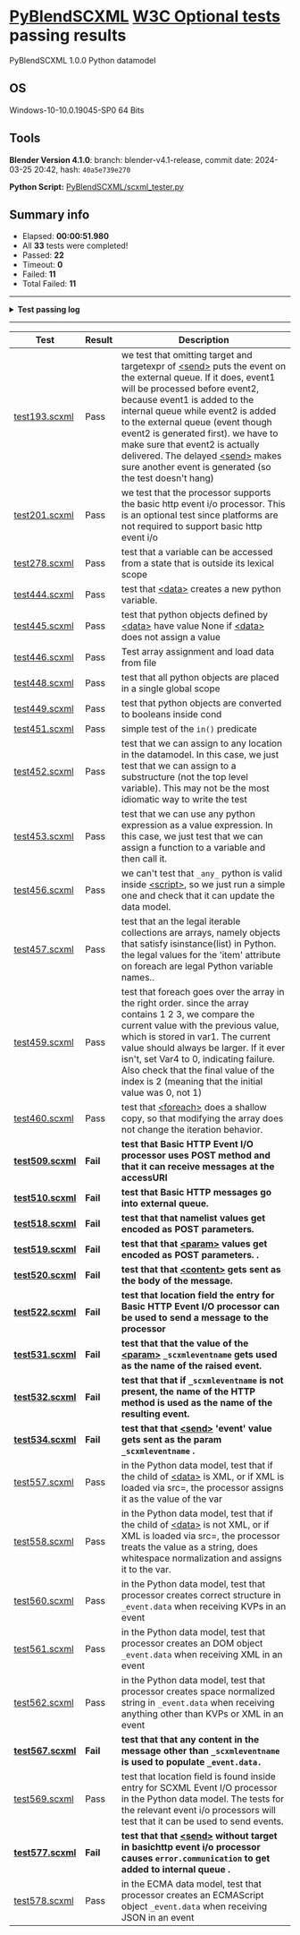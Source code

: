 # [PyBlendSCXML](https://github.com/alexzhornyak/PyBlendSCXML) [W3C Optional tests](https://www.w3.org/Voice/2013/scxml-irp/) passing results
PyBlendSCXML 1.0.0 Python datamodel

## OS
Windows-10-10.0.19045-SP0 64 Bits

## Tools
**Blender Version 4.1.0**: branch: blender-v4.1-release, commit date: 2024-03-25 20:42, hash: `40a5e739e270`

**Python Script:** [PyBlendSCXML/scxml_tester.py](https://raw.githubusercontent.com/alexzhornyak/PyBlendSCXML/master/scxml_tester.py)

## Summary info
- Elapsed: **00:00:51.980**
- All **33** tests were completed!
- Passed: **22**
- Timeout: **0**
- Failed: **11**
- Total Failed: **11**

---

<details><summary><b>Test passing log</b></summary>
<p>
  
```
Starting test193.scxml...
INFO:scxml_tester:remote_port=11005
INFO:scxml_tester:local_port=11001

INFO:scxml_tester:file_path=SCXML-tutorial\Tests\python\W3C\Optional\Auto\test193.scxml

INFO:pyscxml.pyscxml_session_2557185273872:Starting SCXML-tutorial\Tests\python\W3C\Optional\Auto\test193.scxml

INFO:pyscxml:enter: __main__

INFO:pyscxml:enter: s0

INFO:pyscxml:exit: s0

INFO:pyscxml:transition: 0
INFO:pyscxml:enter: s1
INFO:pyscxml:exit: s1

INFO:pyscxml:transition: 0
INFO:pyscxml:enter: pass

Outcome: pass

INFO:pyscxml:exit: pass

DEBUG:pyscxml.multisession:The session 'pyscxml_session_2557185273872' finished

INFO:pyscxml:socket was closed

Saved session recovery to "C:\Users\AppData\Local\Temp\quit.blend"


Blender quit

Test [test193.scxml] passed!
Starting test201.scxml...
INFO:scxml_tester:remote_port=11005
INFO:scxml_tester:local_port=11001
INFO:scxml_tester:file_path=SCXML-tutorial\Tests\python\W3C\Optional\Auto\test201.scxml

INFO:pyscxml.pyscxml_session_2397436162064:Starting SCXML-tutorial\Tests\python\W3C\Optional\Auto\test201.scxml

INFO:pyscxml:enter: __main__
INFO:pyscxml:enter: s0

INFO:pyscxml:exit: s0

INFO:pyscxml:transition: 0
INFO:pyscxml:enter: pass

Outcome: pass

INFO:pyscxml:exit: pass

DEBUG:pyscxml.multisession:The session 'pyscxml_session_2397436162064' finished

INFO:pyscxml:socket was closed

Saved session recovery to "C:\Users\AppData\Local\Temp\quit.blend"


Blender quit

Test [test201.scxml] passed!
Starting test278.scxml...
INFO:scxml_tester:remote_port=11005

INFO:scxml_tester:local_port=11001
INFO:scxml_tester:file_path=SCXML-tutorial\Tests\python\W3C\Optional\Auto\test278.scxml

INFO:pyscxml.pyscxml_session_1577492197392:Starting SCXML-tutorial\Tests\python\W3C\Optional\Auto\test278.scxml

INFO:pyscxml:enter: __main__
INFO:pyscxml:enter: s0

INFO:pyscxml:exit: s0

INFO:pyscxml:transition: 0
INFO:pyscxml:enter: pass

Outcome: pass

INFO:pyscxml:exit: pass

DEBUG:pyscxml.multisession:The session 'pyscxml_session_1577492197392' finished

INFO:pyscxml:socket was closed

Saved session recovery to "C:\Users\AppData\Local\Temp\quit.blend"


Blender quit

Test [test278.scxml] passed!
Starting test444.scxml...
INFO:scxml_tester:remote_port=11005
INFO:scxml_tester:local_port=11001

INFO:scxml_tester:file_path=SCXML-tutorial\Tests\python\W3C\Optional\Auto\test444.scxml

INFO:pyscxml.pyscxml_session_1539332419600:Starting SCXML-tutorial\Tests\python\W3C\Optional\Auto\test444.scxml

INFO:pyscxml:enter:ScxmlTest444 __main__
INFO:pyscxml:enter:ScxmlTest444 s0

INFO:pyscxml:exit:ScxmlTest444 s0

INFO:pyscxml:transition:ScxmlTest444 0
INFO:pyscxml:enter:ScxmlTest444 pass

Outcome: pass

INFO:pyscxml:exit:ScxmlTest444 pass

DEBUG:pyscxml.multisession:The session 'pyscxml_session_1539332419600' finished

INFO:pyscxml:socket was closed

Saved session recovery to "C:\Users\AppData\Local\Temp\quit.blend"


Blender quit

Test [test444.scxml] passed!
Starting test445.scxml...
INFO:scxml_tester:remote_port=11005
INFO:scxml_tester:local_port=11001
INFO:scxml_tester:file_path=SCXML-tutorial\Tests\python\W3C\Optional\Auto\test445.scxml

INFO:pyscxml.pyscxml_session_2790175059984:Starting SCXML-tutorial\Tests\python\W3C\Optional\Auto\test445.scxml

INFO:pyscxml:enter:ScxmlTest445 __main__
INFO:pyscxml:enter:ScxmlTest445 s0

INFO:pyscxml:exit:ScxmlTest445 s0

INFO:pyscxml:transition:ScxmlTest445 0
INFO:pyscxml:enter:ScxmlTest445 pass

Outcome: pass

INFO:pyscxml:exit:ScxmlTest445 pass

DEBUG:pyscxml.multisession:The session 'pyscxml_session_2790175059984' finished

INFO:pyscxml:socket was closed

Saved session recovery to "C:\Users\AppData\Local\Temp\quit.blend"


Blender quit

Test [test445.scxml] passed!
Starting test446.scxml...
INFO:scxml_tester:remote_port=11005
INFO:scxml_tester:local_port=11001

INFO:scxml_tester:file_path=SCXML-tutorial\Tests\python\W3C\Optional\Auto\test446.scxml

INFO:pyscxml.pyscxml_session_3141809975312:Starting SCXML-tutorial\Tests\python\W3C\Optional\Auto\test446.scxml

INFO:pyscxml:enter:ScxmlTest446 __main__
INFO:pyscxml:enter:ScxmlTest446 s0

INFO:pyscxml:exit:ScxmlTest446 s0

INFO:pyscxml:transition:ScxmlTest446 0
INFO:pyscxml:enter:ScxmlTest446 s1
INFO:pyscxml:exit:ScxmlTest446 s1
INFO:pyscxml:transition:ScxmlTest446 0

INFO:pyscxml:enter:ScxmlTest446 pass

Outcome: pass

INFO:pyscxml:exit:ScxmlTest446 pass

DEBUG:pyscxml.multisession:The session 'pyscxml_session_3141809975312' finished

INFO:pyscxml:socket was closed

Saved session recovery to "C:\Users\AppData\Local\Temp\quit.blend"


Blender quit

Test [test446.scxml] passed!
Starting test448.scxml...
INFO:scxml_tester:remote_port=11005

INFO:scxml_tester:local_port=11001
INFO:scxml_tester:file_path=SCXML-tutorial\Tests\python\W3C\Optional\Auto\test448.scxml

INFO:pyscxml.pyscxml_session_2512672370704:Starting SCXML-tutorial\Tests\python\W3C\Optional\Auto\test448.scxml

INFO:pyscxml:enter:ScxmlTest448 __main__

INFO:pyscxml:enter:ScxmlTest448 s0
INFO:pyscxml:enter:ScxmlTest448 s01

INFO:pyscxml:exit:ScxmlTest448 s01

INFO:pyscxml:exit:ScxmlTest448 s0
INFO:pyscxml:transition:ScxmlTest448 0
INFO:pyscxml:enter:ScxmlTest448 s1

INFO:pyscxml:enter:ScxmlTest448 s01p
INFO:pyscxml:enter:ScxmlTest448 s01p1
INFO:pyscxml:enter:ScxmlTest448 s01p2
INFO:pyscxml:exit:ScxmlTest448 s01p2
INFO:pyscxml:exit:ScxmlTest448 s01p1
INFO:pyscxml:exit:ScxmlTest448 s01p
INFO:pyscxml:exit:ScxmlTest448 s1
INFO:pyscxml:transition:ScxmlTest448 0
INFO:pyscxml:enter:ScxmlTest448 pass

Outcome: pass

INFO:pyscxml:exit:ScxmlTest448 pass

DEBUG:pyscxml.multisession:The session 'pyscxml_session_2512672370704' finished

INFO:pyscxml:socket was closed

Saved session recovery to "C:\Users\AppData\Local\Temp\quit.blend"


Blender quit

Test [test448.scxml] passed!
Starting test449.scxml...
INFO:scxml_tester:remote_port=11005
INFO:scxml_tester:local_port=11001

INFO:scxml_tester:file_path=SCXML-tutorial\Tests\python\W3C\Optional\Auto\test449.scxml

INFO:pyscxml.pyscxml_session_1534640893968:Starting SCXML-tutorial\Tests\python\W3C\Optional\Auto\test449.scxml

INFO:pyscxml:enter:ScxmlTest449 __main__
INFO:pyscxml:enter:ScxmlTest449 s0

INFO:pyscxml:exit:ScxmlTest449 s0

INFO:pyscxml:transition:ScxmlTest449 0
INFO:pyscxml:enter:ScxmlTest449 pass

Outcome: pass

INFO:pyscxml:exit:ScxmlTest449 pass

DEBUG:pyscxml.multisession:The session 'pyscxml_session_1534640893968' finished

INFO:pyscxml:socket was closed

Saved session recovery to "C:\Users\AppData\Local\Temp\quit.blend"


Blender quit

Test [test449.scxml] passed!
Starting test451.scxml...
INFO:scxml_tester:remote_port=11005
INFO:scxml_tester:local_port=11001

INFO:scxml_tester:file_path=SCXML-tutorial\Tests\python\W3C\Optional\Auto\test451.scxml

INFO:pyscxml.pyscxml_session_1589368893456:Starting SCXML-tutorial\Tests\python\W3C\Optional\Auto\test451.scxml

INFO:pyscxml:enter:ScxmlTest451 __main__
INFO:pyscxml:enter:ScxmlTest451 p

INFO:pyscxml:enter:ScxmlTest451 s0
INFO:pyscxml:enter:ScxmlTest451 s1

INFO:pyscxml:exit:ScxmlTest451 s1

INFO:pyscxml:exit:ScxmlTest451 s0
INFO:pyscxml:exit:ScxmlTest451 p
INFO:pyscxml:transition:ScxmlTest451 0
INFO:pyscxml:enter:ScxmlTest451 pass

Outcome: pass

INFO:pyscxml:exit:ScxmlTest451 pass

DEBUG:pyscxml.multisession:The session 'pyscxml_session_1589368893456' finished

INFO:pyscxml:socket was closed

Saved session recovery to "C:\Users\AppData\Local\Temp\quit.blend"


Blender quit

Test [test451.scxml] passed!
Starting test452.scxml...
INFO:scxml_tester:remote_port=11005

INFO:scxml_tester:local_port=11001
INFO:scxml_tester:file_path=SCXML-tutorial\Tests\python\W3C\Optional\Auto\test452.scxml

INFO:pyscxml.pyscxml_session_2351602708496:Starting SCXML-tutorial\Tests\python\W3C\Optional\Auto\test452.scxml

INFO:pyscxml:enter:ScxmlTest452 __main__
INFO:pyscxml:enter:ScxmlTest452 s0

INFO:pyscxml:exit:ScxmlTest452 s0

INFO:pyscxml:transition:ScxmlTest452 0
INFO:pyscxml:enter:ScxmlTest452 pass

Outcome: pass

INFO:pyscxml:exit:ScxmlTest452 pass

DEBUG:pyscxml.multisession:The session 'pyscxml_session_2351602708496' finished

INFO:pyscxml:socket was closed

Saved session recovery to "C:\Users\AppData\Local\Temp\quit.blend"


Blender quit

Test [test452.scxml] passed!
Starting test453.scxml...
INFO:scxml_tester:remote_port=11005
INFO:scxml_tester:local_port=11001

INFO:scxml_tester:file_path=SCXML-tutorial\Tests\python\W3C\Optional\Auto\test453.scxml

INFO:pyscxml.pyscxml_session_1768036085776:Starting SCXML-tutorial\Tests\python\W3C\Optional\Auto\test453.scxml

INFO:pyscxml:enter:ScxmlTest453 __main__
INFO:pyscxml:enter:ScxmlTest453 s0

INFO:pyscxml:exit:ScxmlTest453 s0

INFO:pyscxml:transition:ScxmlTest453 0
INFO:pyscxml:enter:ScxmlTest453 pass

Outcome: pass

INFO:pyscxml:exit:ScxmlTest453 pass

DEBUG:pyscxml.multisession:The session 'pyscxml_session_1768036085776' finished

INFO:pyscxml:socket was closed

Saved session recovery to "C:\Users\AppData\Local\Temp\quit.blend"


Blender quit

Test [test453.scxml] passed!
Starting test456.scxml...
INFO:scxml_tester:remote_port=11005

INFO:scxml_tester:local_port=11001
INFO:scxml_tester:file_path=SCXML-tutorial\Tests\python\W3C\Optional\Auto\test456.scxml

INFO:pyscxml.pyscxml_session_3018656821264:Starting SCXML-tutorial\Tests\python\W3C\Optional\Auto\test456.scxml

INFO:pyscxml:enter:ScxmlTest456 __main__
INFO:pyscxml:enter:ScxmlTest456 s0

INFO:pyscxml:exit:ScxmlTest456 s0

INFO:pyscxml:transition:ScxmlTest456 0
INFO:pyscxml:enter:ScxmlTest456 pass

Outcome: pass

INFO:pyscxml:exit:ScxmlTest456 pass

DEBUG:pyscxml.multisession:The session 'pyscxml_session_3018656821264' finished

INFO:pyscxml:socket was closed

Saved session recovery to "C:\Users\AppData\Local\Temp\quit.blend"


Blender quit

Test [test456.scxml] passed!
Starting test457.scxml...
INFO:scxml_tester:remote_port=11005
INFO:scxml_tester:local_port=11001

INFO:scxml_tester:file_path=SCXML-tutorial\Tests\python\W3C\Optional\Auto\test457.scxml

INFO:pyscxml.pyscxml_session_2665491312656:Starting SCXML-tutorial\Tests\python\W3C\Optional\Auto\test457.scxml

INFO:pyscxml:enter:ScxmlTest457 __main__
INFO:pyscxml:enter:ScxmlTest457 s0

ERROR:pyscxml.pyscxml_session_2665491312656.compiler:An unknown error occurred when executing content in block on line <ns0:onentry xmlns:ns0="http://www.w3.org/2005/07/scxml">
			<ns0:foreach array="Var4" index="Var3" item="Var2">
				<ns0:assign expr="Var1 + 1" location="Var1" />
			</ns0:foreach>
			<ns0:raise event="foo" />
		</ns0:onentry>
		.
Traceback (most recent call last):
  File "PyBlendSCXML\src\blend_scxml\compiler.py", line 184, in try_execute_content
    self.do_execute_content(parent)
  File "PyBlendSCXML\src\blend_scxml\compiler.py", line 263, in do_execute_content
    for index, item in enumerate(array, startIndex):
                       ^^^^^^^^^^^^^^^^^^^^^^^^^^^^
TypeError: 'int' object is not iterable

INFO:pyscxml:exit:ScxmlTest457 s0

INFO:pyscxml:transition:ScxmlTest457 0
INFO:pyscxml:enter:ScxmlTest457 s1
ERROR:pyscxml.pyscxml_session_2665491312656.compiler:A DataModelError occurred when evaluating foreach's item attribute on line <ns0:foreach xmlns:ns0="http://www.w3.org/2005/07/scxml" array="Var5" index="Var3" item="'continue'">
				<ns0:assign expr="Var1 + 1" location="Var1" />
			</ns0:foreach>
			:
    You can't assign to the name ''continue''.  
INFO:pyscxml:exit:ScxmlTest457 s1

INFO:pyscxml:transition:ScxmlTest457 0
INFO:pyscxml:enter:ScxmlTest457 s2
INFO:pyscxml:exit:ScxmlTest457 s2
INFO:pyscxml:transition:ScxmlTest457 0
INFO:pyscxml:enter:ScxmlTest457 s3
INFO:pyscxml:exit:ScxmlTest457 s3
INFO:pyscxml:transition:ScxmlTest457 0
INFO:pyscxml:enter:ScxmlTest457 pass

Outcome: pass

INFO:pyscxml:exit:ScxmlTest457 pass

DEBUG:pyscxml.multisession:The session 'pyscxml_session_2665491312656' finished

INFO:pyscxml:socket was closed

Saved session recovery to "C:\Users\AppData\Local\Temp\quit.blend"


Blender quit

Test [test457.scxml] passed!
Starting test459.scxml...
INFO:scxml_tester:remote_port=11005
INFO:scxml_tester:local_port=11001

INFO:scxml_tester:file_path=SCXML-tutorial\Tests\python\W3C\Optional\Auto\test459.scxml

INFO:pyscxml.pyscxml_session_1770793250832:Starting SCXML-tutorial\Tests\python\W3C\Optional\Auto\test459.scxml

INFO:pyscxml:enter:ScxmlTest459 __main__
INFO:pyscxml:enter:ScxmlTest459 s0

INFO:pyscxml:exit:ScxmlTest459 s0

INFO:pyscxml:transition:ScxmlTest459 1
INFO:pyscxml:enter:ScxmlTest459 pass

Outcome: pass

INFO:pyscxml:exit:ScxmlTest459 pass

DEBUG:pyscxml.multisession:The session 'pyscxml_session_1770793250832' finished

INFO:pyscxml:socket was closed

Saved session recovery to "C:\Users\AppData\Local\Temp\quit.blend"


Blender quit

Test [test459.scxml] passed!
Starting test460.scxml...
INFO:scxml_tester:remote_port=11005
INFO:scxml_tester:local_port=11001

INFO:scxml_tester:file_path=SCXML-tutorial\Tests\python\W3C\Optional\Auto\test460.scxml

INFO:pyscxml.pyscxml_session_2135108857872:Starting SCXML-tutorial\Tests\python\W3C\Optional\Auto\test460.scxml

INFO:pyscxml:enter:ScxmlTest460 __main__
INFO:pyscxml:enter:ScxmlTest460 s0

INFO:pyscxml:exit:ScxmlTest460 s0

INFO:pyscxml:transition:ScxmlTest460 0
INFO:pyscxml:enter:ScxmlTest460 pass

Outcome: pass

INFO:pyscxml:exit:ScxmlTest460 pass

DEBUG:pyscxml.multisession:The session 'pyscxml_session_2135108857872' finished

INFO:pyscxml:socket was closed

Saved session recovery to "C:\Users\AppData\Local\Temp\quit.blend"


Blender quit

Test [test460.scxml] passed!
Starting test509.scxml...
INFO:scxml_tester:remote_port=11005
INFO:scxml_tester:local_port=11001

INFO:scxml_tester:file_path=SCXML-tutorial\Tests\python\W3C\Optional\Auto\test509.scxml

INFO:pyscxml.pyscxml_session_2190474784784:Starting SCXML-tutorial\Tests\python\W3C\Optional\Auto\test509.scxml

INFO:pyscxml:enter:ScxmlTest509 __main__
INFO:pyscxml:enter:ScxmlTest509 s0

ERROR:pyscxml.pyscxml_session_2190474784784.compiler:An ExprEvalError occurred when evaluating send's targetexpr attribute on line <ns0:send xmlns:ns0="http://www.w3.org/2005/07/scxml" event="test" targetexpr="_ioprocessors['basichttp']['location']" type="http://www.w3.org/TR/scxml/#BasicHTTPEventProcessor" />
		:
    Traceback (most recent call last):
KeyError: 'basichttp'  

INFO:pyscxml:exit:ScxmlTest509 s0

INFO:pyscxml:transition:ScxmlTest509 1
INFO:pyscxml:enter:ScxmlTest509 fail

Outcome: fail

INFO:pyscxml:exit:ScxmlTest509 fail

DEBUG:pyscxml.multisession:The session 'pyscxml_session_2190474784784' finished

INFO:pyscxml:socket was closed

Saved session recovery to "C:\Users\AppData\Local\Temp\quit.blend"


Blender quit

Test [test509.scxml] failed!
Starting test510.scxml...
INFO:scxml_tester:remote_port=11005
INFO:scxml_tester:local_port=11001

INFO:scxml_tester:file_path=SCXML-tutorial\Tests\python\W3C\Optional\Auto\test510.scxml

INFO:pyscxml.pyscxml_session_1284630229008:Starting SCXML-tutorial\Tests\python\W3C\Optional\Auto\test510.scxml

INFO:pyscxml:enter:ScxmlTest510 __main__
INFO:pyscxml:enter:ScxmlTest510 s0

ERROR:pyscxml.pyscxml_session_1284630229008.compiler:An ExprEvalError occurred when evaluating send's targetexpr attribute on line <ns0:send xmlns:ns0="http://www.w3.org/2005/07/scxml" event="test" targetexpr="_ioprocessors['basichttp']['location']" type="http://www.w3.org/TR/scxml/#BasicHTTPEventProcessor" />
			:
    Traceback (most recent call last):
KeyError: 'basichttp'  

INFO:pyscxml:exit:ScxmlTest510 s0

INFO:pyscxml:transition:ScxmlTest510 1
INFO:pyscxml:enter:ScxmlTest510 fail

Outcome: fail

INFO:pyscxml:exit:ScxmlTest510 fail

DEBUG:pyscxml.multisession:The session 'pyscxml_session_1284630229008' finished

INFO:pyscxml:socket was closed

Saved session recovery to "C:\Users\AppData\Local\Temp\quit.blend"


Blender quit

Test [test510.scxml] failed!
Starting test518.scxml...
INFO:scxml_tester:remote_port=11005
INFO:scxml_tester:local_port=11001

INFO:scxml_tester:file_path=SCXML-tutorial\Tests\python\W3C\Optional\Auto\test518.scxml

INFO:pyscxml.pyscxml_session_2543237836816:Starting SCXML-tutorial\Tests\python\W3C\Optional\Auto\test518.scxml

INFO:pyscxml:enter:ScxmlTest518 __main__
INFO:pyscxml:enter:ScxmlTest518 s0

ERROR:pyscxml.pyscxml_session_2543237836816.compiler:An ExprEvalError occurred when evaluating send's targetexpr attribute on line <ns0:send xmlns:ns0="http://www.w3.org/2005/07/scxml" event="test" namelist="Var1" targetexpr="_ioprocessors['basichttp']['location']" type="http://www.w3.org/TR/scxml/#BasicHTTPEventProcessor" />
		:
    Traceback (most recent call last):
KeyError: 'basichttp'  

INFO:pyscxml:exit:ScxmlTest518 s0

INFO:pyscxml:transition:ScxmlTest518 1
INFO:pyscxml:enter:ScxmlTest518 fail

Outcome: fail

INFO:pyscxml:exit:ScxmlTest518 fail

DEBUG:pyscxml.multisession:The session 'pyscxml_session_2543237836816' finished

INFO:pyscxml:socket was closed

Saved session recovery to "C:\Users\AppData\Local\Temp\quit.blend"


Blender quit

Test [test518.scxml] failed!
Starting test519.scxml...
INFO:scxml_tester:remote_port=11005

INFO:scxml_tester:local_port=11001
INFO:scxml_tester:file_path=SCXML-tutorial\Tests\python\W3C\Optional\Auto\test519.scxml

INFO:pyscxml.pyscxml_session_2711068258320:Starting SCXML-tutorial\Tests\python\W3C\Optional\Auto\test519.scxml

INFO:pyscxml:enter:ScxmlTest519 __main__
INFO:pyscxml:enter:ScxmlTest519 s0

ERROR:pyscxml.pyscxml_session_2711068258320.compiler:An ExprEvalError occurred when evaluating send's targetexpr attribute on line <ns0:send xmlns:ns0="http://www.w3.org/2005/07/scxml" event="test" targetexpr="_ioprocessors['basichttp']['location']" type="http://www.w3.org/TR/scxml/#BasicHTTPEventProcessor">
				<ns0:param expr="1" name="param1" />
			</ns0:send>
		:
    Traceback (most recent call last):
KeyError: 'basichttp'  

INFO:pyscxml:exit:ScxmlTest519 s0

INFO:pyscxml:transition:ScxmlTest519 1
INFO:pyscxml:enter:ScxmlTest519 fail

Outcome: fail

INFO:pyscxml:exit:ScxmlTest519 fail

DEBUG:pyscxml.multisession:The session 'pyscxml_session_2711068258320' finished

INFO:pyscxml:socket was closed

Saved session recovery to "C:\Users\AppData\Local\Temp\quit.blend"


Blender quit

Test [test519.scxml] failed!
Starting test520.scxml...
INFO:scxml_tester:remote_port=11005
INFO:scxml_tester:local_port=11001
INFO:scxml_tester:file_path=SCXML-tutorial\Tests\python\W3C\Optional\Auto\test520.scxml

INFO:pyscxml.pyscxml_session_1746348257296:Starting SCXML-tutorial\Tests\python\W3C\Optional\Auto\test520.scxml

INFO:pyscxml:enter:ScxmlTest520 __main__
INFO:pyscxml:enter:ScxmlTest520 s0

ERROR:pyscxml.pyscxml_session_1746348257296.compiler:An ExprEvalError occurred when evaluating send's targetexpr attribute on line <ns0:send xmlns:ns0="http://www.w3.org/2005/07/scxml" targetexpr="_ioprocessors['basichttp']['location']" type="http://www.w3.org/TR/scxml/#BasicHTTPEventProcessor">
				<ns0:content>this is some content</ns0:content>
			</ns0:send>
		:
    Traceback (most recent call last):
KeyError: 'basichttp'  

INFO:pyscxml:exit:ScxmlTest520 s0

INFO:pyscxml:transition:ScxmlTest520 2
INFO:pyscxml:enter:ScxmlTest520 fail

Outcome: fail

INFO:pyscxml:exit:ScxmlTest520 fail

DEBUG:pyscxml.multisession:The session 'pyscxml_session_1746348257296' finished

INFO:pyscxml:socket was closed

Saved session recovery to "C:\Users\AppData\Local\Temp\quit.blend"


Blender quit

Test [test520.scxml] failed!
Starting test522.scxml...
INFO:scxml_tester:remote_port=11005
INFO:scxml_tester:local_port=11001

INFO:scxml_tester:file_path=SCXML-tutorial\Tests\python\W3C\Optional\Auto\test522.scxml

INFO:pyscxml.pyscxml_session_2777306542096:Starting SCXML-tutorial\Tests\python\W3C\Optional\Auto\test522.scxml

INFO:pyscxml:enter: __main__

INFO:pyscxml:enter: s0
ERROR:pyscxml.pyscxml_session_2777306542096.compiler:An ExprEvalError occurred when evaluating send's targetexpr attribute on line <ns0:send xmlns:ns0="http://www.w3.org/2005/07/scxml" event="test" type="http://www.w3.org/TR/scxml/#BasicHTTPEventProcessor" targetexpr="_ioprocessors['basichttp']['location']" />
    :
    Traceback (most recent call last):
KeyError: 'basichttp'  

INFO:pyscxml:exit: s0

INFO:pyscxml:transition: 1
INFO:pyscxml:enter: fail

Outcome: fail

INFO:pyscxml:exit: fail

DEBUG:pyscxml.multisession:The session 'pyscxml_session_2777306542096' finished

INFO:pyscxml:socket was closed

Saved session recovery to "C:\Users\AppData\Local\Temp\quit.blend"


Blender quit

Test [test522.scxml] failed!
Starting test531.scxml...
INFO:scxml_tester:remote_port=11005
INFO:scxml_tester:local_port=11001
INFO:scxml_tester:file_path=SCXML-tutorial\Tests\python\W3C\Optional\Auto\test531.scxml

INFO:pyscxml.pyscxml_session_1958305574928:Starting SCXML-tutorial\Tests\python\W3C\Optional\Auto\test531.scxml

INFO:pyscxml:enter: __main__
INFO:pyscxml:enter: s0

ERROR:pyscxml.pyscxml_session_1958305574928.compiler:An ExprEvalError occurred when evaluating send's targetexpr attribute on line <ns0:send xmlns:ns0="http://www.w3.org/2005/07/scxml" targetexpr="_ioprocessors['basichttp']['location']" type="http://www.w3.org/TR/scxml/#BasicHTTPEventProcessor">
        <ns0:param name="_scxmleventname" expr="'test'" />
      </ns0:send>
    :
    Traceback (most recent call last):
KeyError: 'basichttp'  

INFO:pyscxml:exit: s0

INFO:pyscxml:transition: 1
INFO:pyscxml:enter: fail

Outcome: fail

INFO:pyscxml:exit: fail

DEBUG:pyscxml.multisession:The session 'pyscxml_session_1958305574928' finished

INFO:pyscxml:socket was closed

Saved session recovery to "C:\Users\AppData\Local\Temp\quit.blend"


Blender quit

Test [test531.scxml] failed!
Starting test532.scxml...
INFO:scxml_tester:remote_port=11005
INFO:scxml_tester:local_port=11001

INFO:scxml_tester:file_path=SCXML-tutorial\Tests\python\W3C\Optional\Auto\test532.scxml

INFO:pyscxml.pyscxml_session_2171829399568:Starting SCXML-tutorial\Tests\python\W3C\Optional\Auto\test532.scxml

INFO:pyscxml:enter: __main__
INFO:pyscxml:enter: s0

ERROR:pyscxml.pyscxml_session_2171829399568.compiler:An ExprEvalError occurred when evaluating send's targetexpr attribute on line <ns0:send xmlns:ns0="http://www.w3.org/2005/07/scxml" targetexpr="_ioprocessors['basichttp']['location']" type="http://www.w3.org/TR/scxml/#BasicHTTPEventProcessor">
        
        <ns0:content>some content</ns0:content>
      </ns0:send>
    :
    Traceback (most recent call last):
KeyError: 'basichttp'  

INFO:pyscxml:exit: s0

INFO:pyscxml:transition: 1
INFO:pyscxml:enter: fail

Outcome: fail

INFO:pyscxml:exit: fail

DEBUG:pyscxml.multisession:The session 'pyscxml_session_2171829399568' finished

INFO:pyscxml:socket was closed

Saved session recovery to "C:\Users\AppData\Local\Temp\quit.blend"


Blender quit

Test [test532.scxml] failed!
Starting test534.scxml...
INFO:scxml_tester:remote_port=11005

INFO:scxml_tester:local_port=11001
INFO:scxml_tester:file_path=SCXML-tutorial\Tests\python\W3C\Optional\Auto\test534.scxml

INFO:pyscxml.pyscxml_session_1958270709776:Starting SCXML-tutorial\Tests\python\W3C\Optional\Auto\test534.scxml

INFO:pyscxml:enter: __main__
INFO:pyscxml:enter: s0

ERROR:pyscxml.pyscxml_session_1958270709776.compiler:An ExprEvalError occurred when evaluating send's targetexpr attribute on line <ns0:send xmlns:ns0="http://www.w3.org/2005/07/scxml" event="test" targetexpr="_ioprocessors['basichttp']['location']" type="http://www.w3.org/TR/scxml/#BasicHTTPEventProcessor">
        </ns0:send>
    :
    Traceback (most recent call last):
KeyError: 'basichttp'  

INFO:pyscxml:exit: s0

INFO:pyscxml:transition: 1
INFO:pyscxml:enter: fail

Outcome: fail

INFO:pyscxml:exit: fail

DEBUG:pyscxml.multisession:The session 'pyscxml_session_1958270709776' finished

INFO:pyscxml:socket was closed

Saved session recovery to "C:\Users\AppData\Local\Temp\quit.blend"


Blender quit

Test [test534.scxml] failed!
Starting test557.scxml...
INFO:scxml_tester:remote_port=11005
INFO:scxml_tester:local_port=11001

INFO:scxml_tester:file_path=SCXML-tutorial\Tests\python\W3C\Optional\Auto\test557.scxml

INFO:pyscxml.pyscxml_session_2919412117520:Starting SCXML-tutorial\Tests\python\W3C\Optional\Auto\test557.scxml

INFO:pyscxml:enter:ScxmlTest557 __main__
INFO:pyscxml:enter:ScxmlTest557 s0

INFO:pyscxml:exit:ScxmlTest557 s0

INFO:pyscxml:transition:ScxmlTest557 0
INFO:pyscxml:enter:ScxmlTest557 s1

INFO:pyscxml:exit:ScxmlTest557 s1
INFO:pyscxml:transition:ScxmlTest557 0
INFO:pyscxml:enter:ScxmlTest557 pass

Outcome: pass

INFO:pyscxml:exit:ScxmlTest557 pass

DEBUG:pyscxml.multisession:The session 'pyscxml_session_2919412117520' finished

INFO:pyscxml:socket was closed

Saved session recovery to "C:\Users\AppData\Local\Temp\quit.blend"


Blender quit

Test [test557.scxml] passed!
Starting test558.scxml...
INFO:scxml_tester:remote_port=11005

INFO:scxml_tester:local_port=11001
INFO:scxml_tester:file_path=SCXML-tutorial\Tests\python\W3C\Optional\Auto\test558.scxml

INFO:pyscxml.pyscxml_session_2853881753616:Starting SCXML-tutorial\Tests\python\W3C\Optional\Auto\test558.scxml

INFO:pyscxml:enter:ScxmlTest558 __main__

INFO:pyscxml:enter:ScxmlTest558 s0

INFO:pyscxml:exit:ScxmlTest558 s0

INFO:pyscxml:transition:ScxmlTest558 0
INFO:pyscxml:enter:ScxmlTest558 s1
INFO:pyscxml:exit:ScxmlTest558 s1
INFO:pyscxml:transition:ScxmlTest558 0
INFO:pyscxml:enter:ScxmlTest558 pass

Outcome: pass

INFO:pyscxml:exit:ScxmlTest558 pass

DEBUG:pyscxml.multisession:The session 'pyscxml_session_2853881753616' finished

INFO:pyscxml:socket was closed

Saved session recovery to "C:\Users\AppData\Local\Temp\quit.blend"


Blender quit

Test [test558.scxml] passed!
Starting test560.scxml...
INFO:scxml_tester:remote_port=11005
INFO:scxml_tester:local_port=11001

INFO:scxml_tester:file_path=SCXML-tutorial\Tests\python\W3C\Optional\Auto\test560.scxml

INFO:pyscxml.pyscxml_session_2175117733904:Starting SCXML-tutorial\Tests\python\W3C\Optional\Auto\test560.scxml

INFO:pyscxml:enter:ScxmlTest560 __main__

INFO:pyscxml:enter:ScxmlTest560 s0

INFO:pyscxml:exit:ScxmlTest560 s0

INFO:pyscxml:transition:ScxmlTest560 0
INFO:pyscxml:enter:ScxmlTest560 pass

Outcome: pass

INFO:pyscxml:exit:ScxmlTest560 pass

DEBUG:pyscxml.multisession:The session 'pyscxml_session_2175117733904' finished

INFO:pyscxml:socket was closed

Saved session recovery to "C:\Users\AppData\Local\Temp\quit.blend"


Blender quit

Test [test560.scxml] passed!
Starting test561.scxml...
INFO:scxml_tester:remote_port=11005
INFO:scxml_tester:local_port=11001

INFO:scxml_tester:file_path=SCXML-tutorial\Tests\python\W3C\Optional\Auto\test561.scxml

INFO:pyscxml.pyscxml_session_2705720520720:Starting SCXML-tutorial\Tests\python\W3C\Optional\Auto\test561.scxml

INFO:pyscxml:enter:ScxmlTest561 __main__
INFO:pyscxml:enter:ScxmlTest561 s0

INFO:pyscxml:exit:ScxmlTest561 s0

INFO:pyscxml:transition:ScxmlTest561 0
INFO:pyscxml:enter:ScxmlTest561 pass

Outcome: pass

INFO:pyscxml:exit:ScxmlTest561 pass

DEBUG:pyscxml.multisession:The session 'pyscxml_session_2705720520720' finished

INFO:pyscxml:socket was closed

Saved session recovery to "C:\Users\AppData\Local\Temp\quit.blend"


Blender quit

Test [test561.scxml] passed!
Starting test562.scxml...
INFO:scxml_tester:remote_port=11005
INFO:scxml_tester:local_port=11001

INFO:scxml_tester:file_path=SCXML-tutorial\Tests\python\W3C\Optional\Auto\test562.scxml

INFO:pyscxml.pyscxml_session_1839397908496:Starting SCXML-tutorial\Tests\python\W3C\Optional\Auto\test562.scxml

INFO:pyscxml:enter:ScxmlTest562 __main__
INFO:pyscxml:enter:ScxmlTest562 s0

INFO:pyscxml:exit:ScxmlTest562 s0

INFO:pyscxml:transition:ScxmlTest562 0
INFO:pyscxml:enter:ScxmlTest562 pass

Outcome: pass

INFO:pyscxml:exit:ScxmlTest562 pass

DEBUG:pyscxml.multisession:The session 'pyscxml_session_1839397908496' finished

INFO:pyscxml:socket was closed

Saved session recovery to "C:\Users\AppData\Local\Temp\quit.blend"


Blender quit

Test [test562.scxml] passed!
Starting test567.scxml...
INFO:scxml_tester:remote_port=11005

INFO:scxml_tester:local_port=11001
INFO:scxml_tester:file_path=SCXML-tutorial\Tests\python\W3C\Optional\Auto\test567.scxml

INFO:pyscxml.pyscxml_session_2235744628752:Starting SCXML-tutorial\Tests\python\W3C\Optional\Auto\test567.scxml

INFO:pyscxml:enter:ScxmlTest567 __main__

INFO:pyscxml:enter:ScxmlTest567 s0
ERROR:pyscxml.pyscxml_session_2235744628752.compiler:An ExprEvalError occurred when evaluating send's targetexpr attribute on line <ns0:send xmlns:ns0="http://www.w3.org/2005/07/scxml" event="test" targetexpr="_ioprocessors['basichttp']['location']" type="http://www.w3.org/TR/scxml/#BasicHTTPEventProcessor">
				<ns0:param expr="2" name="param1" />
			</ns0:send>
		:
    Traceback (most recent call last):
KeyError: 'basichttp'  

INFO:pyscxml:exit:ScxmlTest567 s0

INFO:pyscxml:transition:ScxmlTest567 1
INFO:pyscxml:enter:ScxmlTest567 fail

Outcome: fail

INFO:pyscxml:exit:ScxmlTest567 fail

DEBUG:pyscxml.multisession:The session 'pyscxml_session_2235744628752' finished

INFO:pyscxml:socket was closed

Saved session recovery to "C:\Users\AppData\Local\Temp\quit.blend"


Blender quit

Test [test567.scxml] failed!
Starting test569.scxml...
INFO:scxml_tester:remote_port=11005
INFO:scxml_tester:local_port=11001

INFO:scxml_tester:file_path=SCXML-tutorial\Tests\python\W3C\Optional\Auto\test569.scxml

INFO:pyscxml.pyscxml_session_2528247001104:Starting SCXML-tutorial\Tests\python\W3C\Optional\Auto\test569.scxml

INFO:pyscxml:enter: __main__
INFO:pyscxml:enter: s0

INFO:pyscxml:exit: s0

INFO:pyscxml:transition: 0
INFO:pyscxml:enter: pass

Outcome: pass

INFO:pyscxml:exit: pass

DEBUG:pyscxml.multisession:The session 'pyscxml_session_2528247001104' finished

INFO:pyscxml:socket was closed

Saved session recovery to "C:\Users\AppData\Local\Temp\quit.blend"


Blender quit

Test [test569.scxml] passed!
Starting test577.scxml...
INFO:scxml_tester:remote_port=11005
INFO:scxml_tester:local_port=11001

INFO:scxml_tester:file_path=SCXML-tutorial\Tests\python\W3C\Optional\Auto\test577.scxml

INFO:pyscxml.pyscxml_session_2588534157328:Starting SCXML-tutorial\Tests\python\W3C\Optional\Auto\test577.scxml

INFO:pyscxml:enter: __main__
INFO:pyscxml:enter: s0

INFO:pyscxml:exit: s0

INFO:pyscxml:transition: 1
INFO:pyscxml:enter: fail

Outcome: fail

INFO:pyscxml:exit: fail

DEBUG:pyscxml.multisession:The session 'pyscxml_session_2588534157328' finished

INFO:pyscxml:socket was closed

Saved session recovery to "C:\Users\AppData\Local\Temp\quit.blend"


Blender quit

Test [test577.scxml] failed!
Starting test578.scxml...
INFO:scxml_tester:remote_port=11005
INFO:scxml_tester:local_port=11001

INFO:scxml_tester:file_path=SCXML-tutorial\Tests\python\W3C\Optional\Auto\test578.scxml

INFO:pyscxml.pyscxml_session_1464022708240:Starting SCXML-tutorial\Tests\python\W3C\Optional\Auto\test578.scxml

INFO:pyscxml:enter:ScxmlTest578 __main__
INFO:pyscxml:enter:ScxmlTest578 s0

INFO:pyscxml:exit:ScxmlTest578 s0

INFO:pyscxml:transition:ScxmlTest578 0
INFO:pyscxml:enter:ScxmlTest578 pass

Outcome: pass

INFO:pyscxml:exit:ScxmlTest578 pass

DEBUG:pyscxml.multisession:The session 'pyscxml_session_1464022708240' finished

INFO:pyscxml:socket was closed

Saved session recovery to "C:\Users\AppData\Local\Temp\quit.blend"


Blender quit

Test [test578.scxml] passed!
Elapsed: 00:00:51.980
All 33 tests were completed!
Passed: 22
Manual or restricted: 0
Timeout: 0
Failed: 11
Total Failed: 11
```

</p></details>

---

| Test | Result | Description |
|---|---|---|
| [test193.scxml](test193.scxml) | Pass | we test that omitting target and targetexpr of [\<send\>](https://github.com/alexzhornyak/SCXML-tutorial/tree/master/Doc/send.md) puts the event on the external queue. If it does, event1 will be processed before event2, because event1 is added to the internal queue while event2 is added to the external queue (event though event2 is generated first). we have to make sure that event2 is actually delivered. The delayed [\<send\>](https://github.com/alexzhornyak/SCXML-tutorial/tree/master/Doc/send.md) makes sure another event is generated (so the test doesn't hang) |
| [test201.scxml](test201.scxml) | Pass | we test that the processor supports the basic http event i/o processor. This is an optional test since platforms are not required to support basic http event i/o |
| [test278.scxml](test278.scxml) | Pass | test that a variable can be accessed from a state that is outside its lexical scope |
| [test444.scxml](test444.scxml) | Pass | test that [\<data\>](https://github.com/alexzhornyak/SCXML-tutorial/tree/master/Doc/datamodel.md#data) creates a new python variable. |
| [test445.scxml](test445.scxml) | Pass | test that python objects defined by [\<data\>](https://github.com/alexzhornyak/SCXML-tutorial/tree/master/Doc/datamodel.md#data) have value None if [\<data\>](https://github.com/alexzhornyak/SCXML-tutorial/tree/master/Doc/datamodel.md#data) does not assign a value |
| [test446.scxml](test446.scxml) | Pass | Test array assignment and load data from file |
| [test448.scxml](test448.scxml) | Pass | test that all python objects are placed in a single global scope |
| [test449.scxml](test449.scxml) | Pass | test that python objects are converted to booleans inside cond |
| [test451.scxml](test451.scxml) | Pass | simple test of the `in()` predicate |
| [test452.scxml](test452.scxml) | Pass | test that we can assign to any location in the datamodel. In this case, we just test that we can assign to a substructure (not the top level variable). This may not be the most idiomatic way to write the test |
| [test453.scxml](test453.scxml) | Pass | test that we can use any python expression as a value expression. In this case, we just test that we can assign a function to a variable and then call it. |
| [test456.scxml](test456.scxml) | Pass | we can't test that `_any_` python is valid inside [\<script\>](https://github.com/alexzhornyak/SCXML-tutorial/tree/master/Doc/script.md), so we just run a simple one and check that it can update the data model. |
| [test457.scxml](test457.scxml) | Pass | test that an the legal iterable collections are arrays, namely objects that satisfy isinstance(list) in Python. the legal values for the 'item' attribute on foreach are legal Python variable names.. |
| [test459.scxml](test459.scxml) | Pass | test that foreach goes over the array in the right order. since the array contains 1 2 3, we compare the current value with the previous value, which is stored in var1. The current value should always be larger. If it ever isn't, set Var4 to 0, indicating failure. Also check that the final value of the index is 2 (meaning that the initial value was 0, not 1) |
| [test460.scxml](test460.scxml) | Pass | test that [\<foreach\>](https://github.com/alexzhornyak/SCXML-tutorial/tree/master/Doc/foreach.md) does a shallow copy, so that modifying the array does not change the iteration behavior. |
| **[test509.scxml](test509.scxml)** | **Fail** | **test that Basic HTTP Event I/O processor uses POST method and that it can receive messages at the accessURI** |
| **[test510.scxml](test510.scxml)** | **Fail** | **test that Basic HTTP messages go into external queue.** |
| **[test518.scxml](test518.scxml)** | **Fail** | **test that that namelist values get encoded as POST parameters.** |
| **[test519.scxml](test519.scxml)** | **Fail** | **test that that [\<param\>](https://github.com/alexzhornyak/SCXML-tutorial/tree/master/Doc/param.md) values get encoded as POST parameters. .** |
| **[test520.scxml](test520.scxml)** | **Fail** | **test that that [\<content\>](https://github.com/alexzhornyak/SCXML-tutorial/tree/master/Doc/content.md) gets sent as the body of the message.** |
| **[test522.scxml](test522.scxml)** | **Fail** | **test that location field the entry for Basic HTTP Event I/O processor can be used to send a message to the processor** |
| **[test531.scxml](test531.scxml)** | **Fail** | **test that that the value of the [\<param\>](https://github.com/alexzhornyak/SCXML-tutorial/tree/master/Doc/param.md) `_scxmleventname` gets used as the name of the raised event.** |
| **[test532.scxml](test532.scxml)** | **Fail** | **test that that if `_scxmleventname` is not present, the name of the HTTP method is used as the name of the resulting event.** |
| **[test534.scxml](test534.scxml)** | **Fail** | **test that that [\<send\>](https://github.com/alexzhornyak/SCXML-tutorial/tree/master/Doc/send.md) 'event' value gets sent as the param `_scxmleventname` .** |
| [test557.scxml](test557.scxml) | Pass | in the Python data model, test that if the child of [\<data\>](https://github.com/alexzhornyak/SCXML-tutorial/tree/master/Doc/datamodel.md#data) is XML, or if XML is loaded via src=, the processor assigns it as the value of the var |
| [test558.scxml](test558.scxml) | Pass | in the Python data model, test that if the child of [\<data\>](https://github.com/alexzhornyak/SCXML-tutorial/tree/master/Doc/datamodel.md#data) is not XML, or if XML is loaded via src=, the processor treats the value as a string, does whitespace normalization and assigns it to the var. |
| [test560.scxml](test560.scxml) | Pass | in the Python data model, test that processor creates correct structure in `_event.data` when receiving KVPs in an event |
| [test561.scxml](test561.scxml) | Pass | in the Python data model, test that processor creates an DOM object `_event.data` when receiving XML in an event |
| [test562.scxml](test562.scxml) | Pass | in the Python data model, test that processor creates space normalized string in `_event.data` when receiving anything other than KVPs or XML in an event |
| **[test567.scxml](test567.scxml)** | **Fail** | **test that that any content in the message other than `_scxmleventname` is used to populate `_event.data.`** |
| [test569.scxml](test569.scxml) | Pass | test that location field is found inside entry for SCXML Event I/O processor in the Python data model. The tests for the relevant event i/o processors will test that it can be used to send events. |
| **[test577.scxml](test577.scxml)** | **Fail** | **test that that [\<send\>](https://github.com/alexzhornyak/SCXML-tutorial/tree/master/Doc/send.md) without target in basichttp event i/o processor causes `error.communication` to get added to internal queue .** |
| [test578.scxml](test578.scxml) | Pass | in the ECMA data model, test that processor creates an ECMAScript object `_event.data` when receiving JSON in an event |
